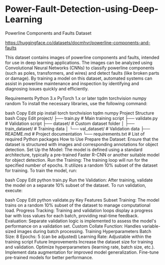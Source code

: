 # Power-Fault-Detection-using-Deep-Learning

Powerline Components and Faults Dataset

https://huggingface.co/datasets/docmhvr/powerline-components-and-faults

This dataset contains images of powerline components and faults, intended for use in deep learning applications. The images can be analyzed using Convolutional Neural Networks (CNNs) to classify powerline components (such as poles, transformers, and wires) and detect faults (like broken parts or damage). By training a model on this dataset, automated systems can assist in powerline maintenance and inspection by identifying and diagnosing issues quickly and efficiently.

Requirements
Python 3.x
PyTorch 1.x or later
tqdm
torchvision
numpy
random
To install the necessary libraries, use the following command:

bash
Copy
Edit
pip install torch torchvision tqdm numpy
Project Structure
bash
Copy
Edit
project/
├── train.py                # Main training script
├── validate.py             # Validation script
├── dataset/                # Custom dataset folder
│   ├── train_dataset/      # Training data
│   └── val_dataset/        # Validation data
├── README.md              # Project documentation
└── requirements.txt        # List of required Python packages
How to Use
Prepare the Dataset: Ensure that the dataset is structured with images and corresponding annotations for object detection.
Set Up the Model: The model is defined using a standard architecture, typically a pre-trained Faster R-CNN or another suitable model for object detection.
Run the Training: The training loop will run for the specified number of epochs. It utilizes a random 10% subset of the dataset for training.
To train the model, run:

bash
Copy
Edit
python train.py
Run the Validation: After training, validate the model on a separate 10% subset of the dataset.
To run validation, execute:

bash
Copy
Edit
python validate.py
Key Features
Subset Training: The model trains on a random 10% subset of the dataset to manage computational load.
Progress Tracking: Training and validation loops display a progress bar with loss values for each batch, providing real-time feedback.
Evaluation: Separate validation logic is implemented to assess the model's performance on a validation set.
Custom Collate Function: Handles variable-sized images during batch processing.
Training Hyperparameters
Batch Size: 8
Epochs: 5 (can be adjusted)
Learning Rate: Adjustable within the training script
Future Improvements
Increase the dataset size for training and validation.
Optimize hyperparameters (learning rate, batch size, etc.).
Implement data augmentation for improved model generalization.
Fine-tune pre-trained models for better performance.

